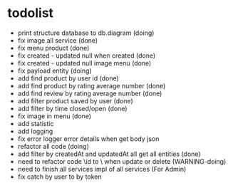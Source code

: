 # todolist
- print structure database to db.diagram (doing)
- fix image all service (done)
- fix menu product (done)
- fix created - updated null when created (done)
- fix created - updated null image menu (done)
- fix payload entity (doing)
- add find product by user id (done)
- add find product by rating average number (done)
- add find review by rating average number (done)
- add filter product saved by user (done)
- add filter by time closed/open (done)
- fix image in menu (done)
- add statistic 
- add logging
- fix error logger error details when get body json
- refactor all code (doing)
- add filter by createdAt and updatedAt all get all entities (done)
- need to refactor code \id to \ when update or delete (WARNING-doing)
- need to finish all services impl of all services (For Admin)
- fix catch by user to by token 